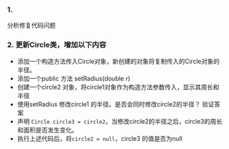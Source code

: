### 1.
分析修复代码问题

### 2. 更新Circle类，增加以下内容
- 添加一个构造方法传入Circle对象，新创建的对象将复制传入的Circle对象的半径。
- 添加一个public 方法 setRadius(double r)
- 创建一个circle2 对象，将circle1对象作为构造方法参数传入，显示其周长和半径
- 使用setRadius 修改circle1 的半径。是否会同时修改circle2的半径？ 验证答案
- 声明 `Circle circle3 = circle2`，当修改circle2的半径之后，circle3的周长和面积是否发生变化。
- 执行上述代码后，将`circle2 = null`，circle3 的值是否为null